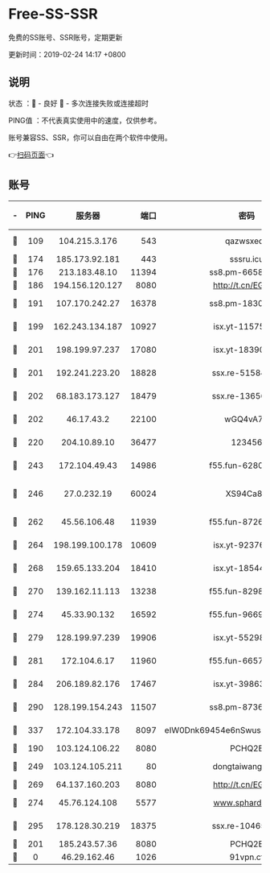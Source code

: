 # Free-SS-SSR

免费的SS账号、SSR账号，定期更新

更新时间：2019-02-24 14:17 +0800

## 说明

状态     ：🙂 - 良好 🙁 - 多次连接失败或连接超时

PING值   ：不代表真实使用中的速度，仅供参考。

账号兼容SS、SSR，你可以自由在两个软件中使用。

👉[扫码页面](https://liesauer.github.io/free-ss-ssr.github.io/)👈

## 账号

|-|PING|服务器|端口|密码|加密方式|区域|
|:----:|:----:|:-----:|-----:|:----:|:----:|:----:|
|🙂|109|104.215.3.176|543|qazwsxedc|aes-256-gcm|JP|
|🙂|174|185.173.92.181|443|sssru.icu|rc4-md5|RU|
|🙂|176|213.183.48.10|11394|ss8.pm-66583704|rc4-md5|RU|
|🙂|186|194.156.120.127|8080|http://t.cn/EGJIyrl|rc4-md5|RU|
|🙂|191|107.170.242.27|16378|ss8.pm-18305798|aes-256-cfb|US|
|🙂|199|162.243.134.187|10927|isx.yt-11575973|aes-256-cfb|US|
|🙂|201|198.199.97.237|17080|isx.yt-18390147|aes-256-cfb|US|
|🙂|201|192.241.223.20|18828|ssx.re-51584753|aes-256-cfb|US|
|🙂|202|68.183.173.127|18479|ssx.re-13656982|aes-256-cfb|US|
|🙂|202|46.17.43.2|22100|wGQ4vA7D|aes-256-gcm|RU|
|🙂|220|204.10.89.10|36477|123456|aes-256-cfb|US|
|🙂|243|172.104.49.43|14986|f55.fun-62809242|aes-256-cfb|SG|
|🙂|246|27.0.232.19|60024|XS94Ca8K|xchacha20-ietf-poly1305|HK|
|🙂|262|45.56.106.48|11939|f55.fun-87263738|aes-256-cfb|US|
|🙂|264|198.199.100.178|10609|isx.yt-92376934|aes-256-cfb|US|
|🙂|268|159.65.133.204|18410|isx.yt-18544574|aes-256-cfb|SG|
|🙂|270|139.162.11.113|13238|f55.fun-82987043|aes-256-cfb|SG|
|🙂|274|45.33.90.132|16592|f55.fun-96694755|aes-256-cfb|US|
|🙂|279|128.199.97.239|19906|isx.yt-55298055|aes-256-cfb|SG|
|🙂|281|172.104.6.17|11960|f55.fun-66579166|aes-256-cfb|US|
|🙂|284|206.189.82.176|17467|isx.yt-39863046|aes-256-cfb|SG|
|🙂|290|128.199.154.243|11507|ss8.pm-87365089|aes-256-cfb|SG|
|🙂|337|172.104.33.178|8097|eIW0Dnk69454e6nSwuspv9DmS201tQ0D|aes-256-cfb|SG|
|🙂|190|103.124.106.22|8080|PCHQ2E|rc4-md5|US|
|🙂|249|103.124.105.211|80|dongtaiwang.com|aes-256-cfb|US|
|🙂|269|64.137.160.203|8080|http://t.cn/EGJIyrl|rc4-md5|CA|
|🙂|274|45.76.124.108|5577|www.sphard.com|aes-256-cfb|AU|
|🙂|295|178.128.30.219|18375|ssx.re-10465888|aes-256-cfb|SG|
|🙁|201|185.243.57.36|8080|PCHQ2E|rc4-md5|US|
|🙁|0|46.29.162.46|1026|91vpn.cf|rc4-md5|RU|
